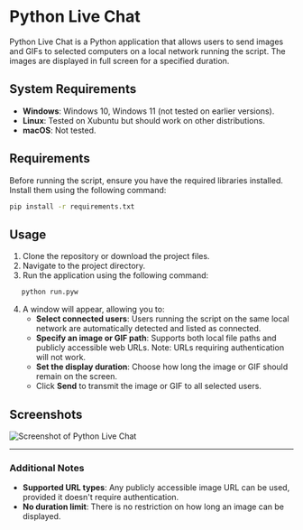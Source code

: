 # Python Live Chat  

Python Live Chat is a Python application that allows users to send images and GIFs to selected computers on a local network running the script. The images are displayed in full screen for a specified duration.  

## System Requirements  

- **Windows**: Windows 10, Windows 11 (not tested on earlier versions).  
- **Linux**: Tested on Xubuntu but should work on other distributions.  
- **macOS**: Not tested.  

## Requirements  

Before running the script, ensure you have the required libraries installed. Install them using the following command:  
```bash
pip install -r requirements.txt  
```

## Usage  

1. Clone the repository or download the project files.  
2. Navigate to the project directory.  
3. Run the application using the following command:  

``` bash
   python run.pyw  
```

4. A window will appear, allowing you to:  
   - **Select connected users**: Users running the script on the same local network are automatically detected and listed as connected.  
   - **Specify an image or GIF path**: Supports both local file paths and publicly accessible web URLs. Note: URLs requiring authentication will not work.  
   - **Set the display duration**: Choose how long the image or GIF should remain on the screen.  
   - Click **Send** to transmit the image or GIF to all selected users.  

## Screenshots  

![Screenshot of Python Live Chat]([assets/screenshots/screenshot_0.png](https://github.com/MaitreRenard18/Python-Live-Chat/blob/master/livechat/assets/screenshots/screenshot_0.png))  

---

### Additional Notes  

- **Supported URL types**: Any publicly accessible image URL can be used, provided it doesn't require authentication.  
- **No duration limit**: There is no restriction on how long an image can be displayed.  
